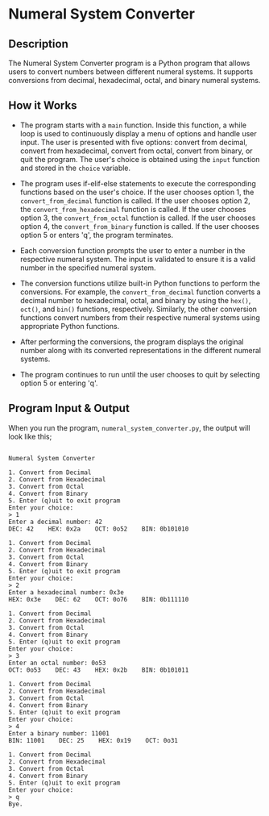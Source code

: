 # Numeral System Converter

## Description

The Numeral System Converter program is a Python program that allows users to convert numbers between different numeral systems. It supports conversions from decimal, hexadecimal, octal, and binary numeral systems.

## How it Works

- The program starts with a `main` function. Inside this function, a while loop is used to continuously display a menu of options and handle user input. The user is presented with five options: convert from decimal, convert from hexadecimal, convert from octal, convert from binary, or quit the program. The user's choice is obtained using the `input` function and stored in the `choice` variable.

- The program uses if-elif-else statements to execute the corresponding functions based on the user's choice. If the user chooses option 1, the `convert_from_decimal` function is called. If the user chooses option 2, the `convert_from_hexadecimal` function is called. If the user chooses option 3, the `convert_from_octal` function is called. If the user chooses option 4, the `convert_from_binary` function is called. If the user chooses option 5 or enters 'q', the program terminates.

- Each conversion function prompts the user to enter a number in the respective numeral system. The input is validated to ensure it is a valid number in the specified numeral system.

- The conversion functions utilize built-in Python functions to perform the conversions. For example, the `convert_from_decimal` function converts a decimal number to hexadecimal, octal, and binary by using the `hex()`, `oct()`, and `bin()` functions, respectively. Similarly, the other conversion functions convert numbers from their respective numeral systems using appropriate Python functions.

- After performing the conversions, the program displays the original number along with its converted representations in the different numeral systems.

- The program continues to run until the user chooses to quit by selecting option 5 or entering 'q'.


## Program Input & Output

When you run the program, `numeral_system_converter.py`, the output will look like this;

```

Numeral System Converter

1. Convert from Decimal
2. Convert from Hexadecimal
3. Convert from Octal
4. Convert from Binary
5. Enter (q)uit to exit program
Enter your choice:
> 1
Enter a decimal number: 42
DEC: 42    HEX: 0x2a    OCT: 0o52    BIN: 0b101010

1. Convert from Decimal
2. Convert from Hexadecimal
3. Convert from Octal
4. Convert from Binary
5. Enter (q)uit to exit program
Enter your choice:
> 2
Enter a hexadecimal number: 0x3e
HEX: 0x3e    DEC: 62    OCT: 0o76    BIN: 0b111110

1. Convert from Decimal
2. Convert from Hexadecimal
3. Convert from Octal
4. Convert from Binary
5. Enter (q)uit to exit program
Enter your choice:
> 3
Enter an octal number: 0o53
OCT: 0o53    DEC: 43    HEX: 0x2b    BIN: 0b101011

1. Convert from Decimal
2. Convert from Hexadecimal
3. Convert from Octal
4. Convert from Binary
5. Enter (q)uit to exit program
Enter your choice:
> 4
Enter a binary number: 11001
BIN: 11001    DEC: 25    HEX: 0x19    OCT: 0o31

1. Convert from Decimal
2. Convert from Hexadecimal
3. Convert from Octal
4. Convert from Binary
5. Enter (q)uit to exit program
Enter your choice:
> q
Bye.
```